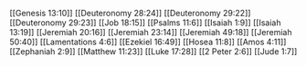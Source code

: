 [[Genesis 13:10]]
[[Deuteronomy 28:24]]
[[Deuteronomy 29:22]]
[[Deuteronomy 29:23]]
[[Job 18:15]]
[[Psalms 11:6]]
[[Isaiah 1:9]]
[[Isaiah 13:19]]
[[Jeremiah 20:16]]
[[Jeremiah 23:14]]
[[Jeremiah 49:18]]
[[Jeremiah 50:40]]
[[Lamentations 4:6]]
[[Ezekiel 16:49]]
[[Hosea 11:8]]
[[Amos 4:11]]
[[Zephaniah 2:9]]
[[Matthew 11:23]]
[[Luke 17:28]]
[[2 Peter 2:6]]
[[Jude 1:7]]
